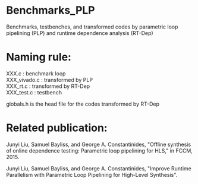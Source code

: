 # Benchmarks_PLP
Benchmarks, testbenches, and transformed codes by parametric loop pipelining (PLP) and runtime dependence analysis (RT-Dep)  

# Naming rule:  
XXX.c : benchmark loop  
XXX_vivado.c : transformed by PLP  
XXX_rt.c : transformed by RT-Dep  
XXX_test.c : testbench  

globals.h is the head file for the codes transformed by RT-Dep   

# Related publication:
Junyi Liu, Samuel Bayliss, and George A. Constantinides, "Offline synthesis of online dependence testing: Parametric loop pipelining for HLS," in FCCM, 2015.

Junyi Liu, Samuel Bayliss, and George A. Constantinides, "Improve Runtime Parallelism with Parametric Loop Pipelining for High-Level Synthesis".
